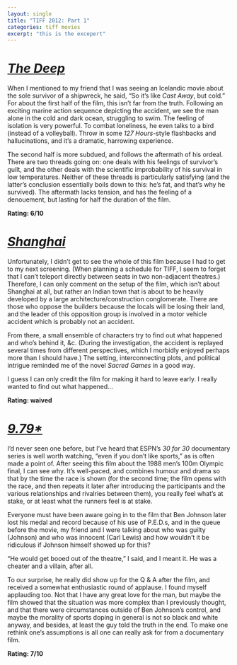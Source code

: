 ```yaml
---
layout: single
title: "TIFF 2012: Part 1"
categories: tiff movies
excerpt: "this is the excepert"
---
```


# [_The Deep_](http://www.imdb.com/title/tt1764275/)

When I mentioned to my friend that I was seeing an Icelandic movie about the sole survivor of a shipwreck, he said, “So it’s like _Cast Away_, but cold.” For about the first half of the film, this isn’t far from the truth. Following an exciting marine action sequence depicting the accident, we see the man alone in the cold and dark ocean, struggling to swim. The feeling of isolation is very powerful. To combat loneliness, he even talks to a bird (instead of a volleyball). Throw in some _127 Hours_-style flashbacks and hallucinations, and it’s a dramatic, harrowing experience.

The second half is more subdued, and follows the aftermath of his ordeal. There are two threads going on: one deals with his feelings of survivor’s guilt, and the other deals with the scientific improbability of his survival in low temperatures. Neither of these threads is particularly satisfying (and the latter’s conclusion essentially boils down to this: he’s fat, and that’s why he survived). The aftermath lacks tension, and has the feeling of a denouement, but lasting for half the duration of the film.

**Rating: 6/10**

# [_Shanghai_](http://www.imdb.com/title/tt2072227/)

Unfortunately, I didn’t get to see the whole of this film because I had to get to my next screening. (When planning a schedule for TIFF, I seem to forget that I can’t teleport directly between seats in two non-adjacent theatres.) Therefore, I can only comment on the setup of the film, which isn’t about Shanghai at all, but rather an Indian town that is about to be heavily developed by a large architecture/construction conglomerate. There are those who oppose the builders because the locals will be losing their land, and the leader of this opposition group is involved in a motor vehicle accident which is probably not an accident.

From there, a small ensemble of characters try to find out what happened and who’s behind it, &c. (During the investigation, the accident is replayed several times from different perspectives, which I morbidly enjoyed perhaps more than I should have.) The setting, interconnecting plots, and political intrigue reminded me of the novel _Sacred Games_ in a good way.

I guess I can only credit the film for making it hard to leave early. I really wanted to find out what happened...

**Rating: waived**

# [_9.79*_](http://www.imdb.com/title/tt2318158/)

I’d never seen one before, but I’ve heard that ESPN’s _30 for 30_ documentary series is well worth watching, “even if you don’t like sports,” as is often made a point of. After seeing this film about the 1988 men’s 100m Olympic final, I can see why. It’s well-paced, and combines humour and drama so that by the time the race is shown (for the second time; the film opens with the race, and then repeats it later after introducing the participants and the various relationships and rivalries between them), you really feel what’s at stake, or at least what the runners feel is at stake.

Everyone must have been aware going in to the film that Ben Johnson later lost his medal and record because of his use of P.E.D.s, and in the queue before the movie, my friend and I were talking about who was guilty (Johnson) and who was innocent (Carl Lewis) and how wouldn’t it be ridiculous if Johnson himself showed up for this?

“He would get booed out of the theatre,” I said, and I meant it. He was a cheater and a villain, after all.

To our surprise, he really did show up for the Q & A after the film, and received a somewhat enthusiastic round of applause. I found myself applauding too. Not that I have any great love for the man, but maybe the film showed that the situation was more complex than I previously thought, and that there were circumstances outside of Ben Johnson’s control, and maybe the morality of sports doping in general is not so black and white anyway, and besides, at least the guy told the truth in the end. To make one rethink one’s assumptions is all one can really ask for from a documentary film.

**Rating: 7/10**